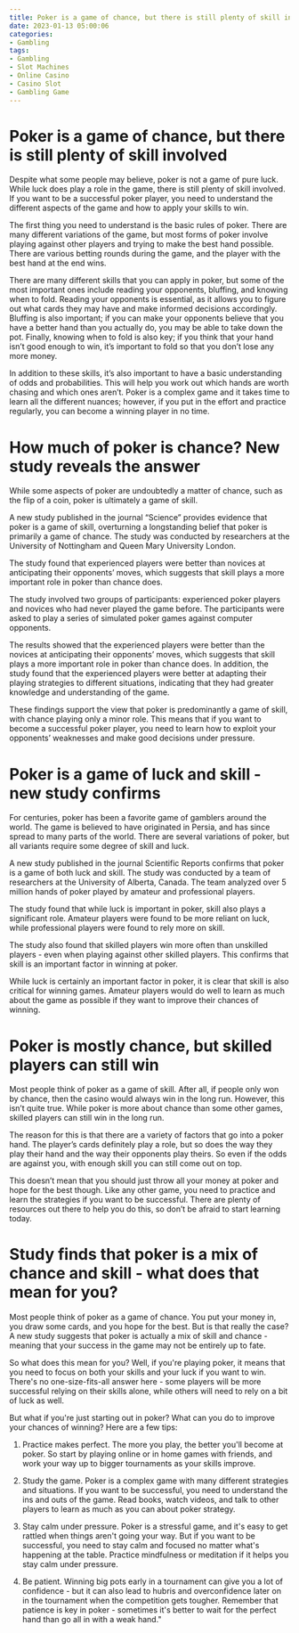 ```yaml
---
title: Poker is a game of chance, but there is still plenty of skill involved
date: 2023-01-13 05:00:06
categories:
- Gambling
tags:
- Gambling
- Slot Machines
- Online Casino
- Casino Slot
- Gambling Game
---
```



#  Poker is a game of chance, but there is still plenty of skill involved

Despite what some people may believe, poker is not a game of pure luck. While luck does play a role in the game, there is still plenty of skill involved. If you want to be a successful poker player, you need to understand the different aspects of the game and how to apply your skills to win.

The first thing you need to understand is the basic rules of poker. There are many different variations of the game, but most forms of poker involve playing against other players and trying to make the best hand possible. There are various betting rounds during the game, and the player with the best hand at the end wins.

There are many different skills that you can apply in poker, but some of the most important ones include reading your opponents, bluffing, and knowing when to fold. Reading your opponents is essential, as it allows you to figure out what cards they may have and make informed decisions accordingly. Bluffing is also important; if you can make your opponents believe that you have a better hand than you actually do, you may be able to take down the pot. Finally, knowing when to fold is also key; if you think that your hand isn’t good enough to win, it’s important to fold so that you don’t lose any more money.

In addition to these skills, it’s also important to have a basic understanding of odds and probabilities. This will help you work out which hands are worth chasing and which ones aren’t. Poker is a complex game and it takes time to learn all the different nuances; however, if you put in the effort and practice regularly, you can become a winning player in no time.

#  How much of poker is chance? New study reveals the answer

While some aspects of poker are undoubtedly a matter of chance, such as the flip of a coin, poker is ultimately a game of skill.

A new study published in the journal “Science” provides evidence that poker is a game of skill, overturning a longstanding belief that poker is primarily a game of chance. The study was conducted by researchers at the University of Nottingham and Queen Mary University London.

The study found that experienced players were better than novices at anticipating their opponents’ moves, which suggests that skill plays a more important role in poker than chance does.

The study involved two groups of participants: experienced poker players and novices who had never played the game before. The participants were asked to play a series of simulated poker games against computer opponents.

The results showed that the experienced players were better than the novices at anticipating their opponents’ moves, which suggests that skill plays a more important role in poker than chance does. In addition, the study found that the experienced players were better at adapting their playing strategies to different situations, indicating that they had greater knowledge and understanding of the game.

These findings support the view that poker is predominantly a game of skill, with chance playing only a minor role. This means that if you want to become a successful poker player, you need to learn how to exploit your opponents’ weaknesses and make good decisions under pressure.

#  Poker is a game of luck and skill - new study confirms

For centuries, poker has been a favorite game of gamblers around the world. The game is believed to have originated in Persia, and has since spread to many parts of the world. There are several variations of poker, but all variants require some degree of skill and luck.

A new study published in the journal Scientific Reports confirms that poker is a game of both luck and skill. The study was conducted by a team of researchers at the University of Alberta, Canada. The team analyzed over 5 million hands of poker played by amateur and professional players.

The study found that while luck is important in poker, skill also plays a significant role. Amateur players were found to be more reliant on luck, while professional players were found to rely more on skill.

The study also found that skilled players win more often than unskilled players - even when playing against other skilled players. This confirms that skill is an important factor in winning at poker.

While luck is certainly an important factor in poker, it is clear that skill is also critical for winning games. Amateur players would do well to learn as much about the game as possible if they want to improve their chances of winning.

#  Poker is mostly chance, but skilled players can still win

Most people think of poker as a game of skill. After all, if people only won by chance, then the casino would always win in the long run. However, this isn’t quite true. While poker is more about chance than some other games, skilled players can still win in the long run.

The reason for this is that there are a variety of factors that go into a poker hand. The player’s cards definitely play a role, but so does the way they play their hand and the way their opponents play theirs. So even if the odds are against you, with enough skill you can still come out on top.

This doesn’t mean that you should just throw all your money at poker and hope for the best though. Like any other game, you need to practice and learn the strategies if you want to be successful. There are plenty of resources out there to help you do this, so don’t be afraid to start learning today.

#  Study finds that poker is a mix of chance and skill - what does that mean for you?

Most people think of poker as a game of chance. You put your money in, you draw some cards, and you hope for the best. But is that really the case? A new study suggests that poker is actually a mix of skill and chance - meaning that your success in the game may not be entirely up to fate.

So what does this mean for you? Well, if you're playing poker, it means that you need to focus on both your skills and your luck if you want to win. There's no one-size-fits-all answer here - some players will be more successful relying on their skills alone, while others will need to rely on a bit of luck as well.

But what if you're just starting out in poker? What can you do to improve your chances of winning? Here are a few tips:

1. Practice makes perfect. The more you play, the better you'll become at poker. So start by playing online or in home games with friends, and work your way up to bigger tournaments as your skills improve.

2. Study the game. Poker is a complex game with many different strategies and situations. If you want to be successful, you need to understand the ins and outs of the game. Read books, watch videos, and talk to other players to learn as much as you can about poker strategy.

3. Stay calm under pressure. Poker is a stressful game, and it's easy to get rattled when things aren't going your way. But if you want to be successful, you need to stay calm and focused no matter what's happening at the table. Practice mindfulness or meditation if it helps you stay calm under pressure.

4. Be patient. Winning big pots early in a tournament can give you a lot of confidence - but it can also lead to hubris and overconfidence later on in the tournament when the competition gets tougher. Remember that patience is key in poker - sometimes it's better to wait for the perfect hand than go all in with a weak hand."